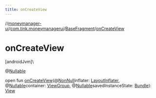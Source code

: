 ```yaml
---
title: onCreateView
---
```

//[moneymanager-ui](../../../index.html)/[com.tink.moneymanagerui](../index.html)/[BaseFragment](index.html)/[onCreateView](on-create-view.html)



# onCreateView



[androidJvm]\




@[Nullable](https://developer.android.com/reference/kotlin/androidx/annotation/Nullable.html)



open fun [onCreateView](on-create-view.html)(@[NonNull](https://developer.android.com/reference/kotlin/androidx/annotation/NonNull.html)inflater: [LayoutInflater](https://developer.android.com/reference/kotlin/android/view/LayoutInflater.html), @[Nullable](https://developer.android.com/reference/kotlin/androidx/annotation/Nullable.html)container: [ViewGroup](https://developer.android.com/reference/kotlin/android/view/ViewGroup.html), @[Nullable](https://developer.android.com/reference/kotlin/androidx/annotation/Nullable.html)savedInstanceState: [Bundle](https://developer.android.com/reference/kotlin/android/os/Bundle.html)): [View](https://developer.android.com/reference/kotlin/android/view/View.html)




